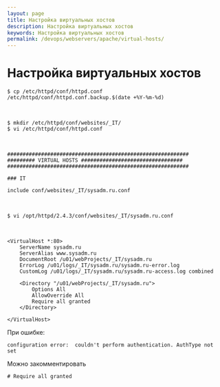 ```yaml
---
layout: page
title: Настройка виртуальных хостов
description: Настройка виртуальных хостов
keywords: Настройка виртуальных хостов
permalink: /devops/webservers/apache/virtual-hosts/
---
```


# Настройка виртуальных хостов

    $ cp /etc/httpd/conf/httpd.conf /etc/httpd/conf/httpd.conf.backup.$(date +%Y-%m-%d)

<br/>

    $ mkdir /etc/httpd/conf/websites/_IT/
    $ vi /etc/httpd/conf/httpd.conf

<br/>

    ###########################################################
    ######### VIRTUAL HOSTS #################################
    ###########################################################

    ### IT

    include conf/websites/_IT/sysadm.ru.conf

<br/>

    $ vi /opt/httpd/2.4.3/conf/websites/_IT/sysadm.ru.conf

<br/>

    <VirtualHost *:80>
        ServerName sysadm.ru
        ServerAlias www.sysadm.ru
        DocumentRoot /u01/webProjects/_IT/sysadm.ru
        ErrorLog /u01/logs/_IT/sysadm.ru/sysadm.ru-error.log
        CustomLog /u01/logs/_IT/sysadm.ru/sysadm.ru-access.log combined

        <Directory "/u01/webProjects/_IT/sysadm.ru">
            Options All
            AllowOverride All
            Require all granted
        </Directory>

    </VirtualHost>

При ошибке:

    configuration error:  couldn't perform authentication. AuthType not set

Можно закомментировать

    # Require all granted
